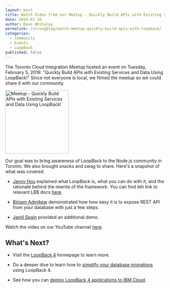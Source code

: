 ```yaml
---
layout: post
title: Watch Video from our Meetup - Quickly Build APIs with Existing Services and Data Using LoopBack!
date: 2019-01-16
author: Dave Whiteley
permalink: /strongblog/watch-meetup-quickly-build-apis-with-loopback/
categories:
  - Community
  - Events
  - LoopBack
published: false  
---
```


The Toronto Cloud Integration Meetup hosted an event on Tuesday, February 5, 2019: "Quickly Build APIs with Existing Services and Data Using LoopBack!" Since not everyone is local, we filmed the meetup so we could share it with our community.

<!--more-->
<img src="https://strongloop.com/blog-assets/2018/01/loopback-4-logo-sample.png" alt="Meetup - Quickly Build APIs with Existing Services and Data Using LoopBack!" style="width: 200px"/>

Our goal was to bring awareness of LoopBack to the Node.js community in Toronto. We also brought snacks and swag to share. Here's a snapshot of what was covered.

- [Janny Hou](https://twitter.com/houjanny) explained what LoopBack is, what you can do with it, and the rationale behind the rewrite of the framework. You can find teh link to relevant LB$ docs [here](https://loopback.io/doc/en/lb4/).

- [Biniam Admikew](https://twitter.com/badmikew) demonstrated how how easy it is to expose REST API from your database with just a few steps.  

- [Jamil Spain](https://twitter.com/iamjamilspain) provided an additional demo.

Watch the video on our YouTube channel [here]().

## What's Next?

- Visit the [LoopBack 4](http://v4.loopback.io/) homepage to learn more. 

- Do a deeper dive to learn how to [simplify your database migrations](https://strongloop.com/strongblog/simplify-your-database-migrations) using LoopBack 4.

- See how you can [deploy LoopBack 4 applications to IBM Cloud](https://strongloop.com/strongblog/deploying-to-ibm-cloud/).
